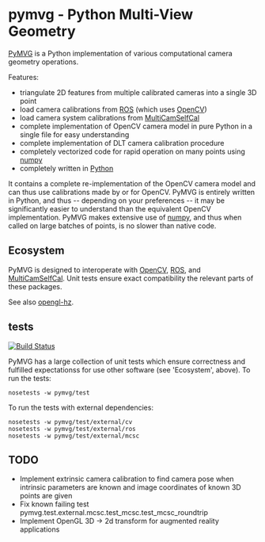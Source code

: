 # pymvg - Python Multi-View Geometry

[PyMVG](https://github.com/strawlab/pymvg) is a Python implementation
of various computational camera geometry operations.

Features:

- triangulate 2D features from multiple calibrated cameras into a single 3D point
- load camera calibrations from [ROS](http://ros.org) (which uses [OpenCV](http://opencv.org))
- load camera system calibrations from [MultiCamSelfCal](https://github.com/strawlab/MultiCamSelfCal)
- complete implementation of OpenCV camera model in pure Python in a single file for easy understanding
- complete implementation of DLT camera calibration procedure
- completely vectorized code for rapid operation on many points using [numpy](http://numpy.org)
- completely written in [Python](http://python.org)

It contains a complete re-implementation of the OpenCV camera model
and can thus use calibrations made by or for OpenCV. PyMVG is entirely
written in Python, and thus -- depending on your preferences -- it may
be significantly easier to understand than the equivalent OpenCV
implementation. PyMVG makes extensive use of
[numpy](http://numpy.org), and thus when called on large batches of
points, is no slower than native code.

## Ecosystem

PyMVG is designed to interoperate with [OpenCV](http://opencv.org),
[ROS](http://ros.org), and
[MultiCamSelfCal](https://github.com/strawlab/MultiCamSelfCal). Unit
tests ensure exact compatibility the relevant parts of these packages.

See also [opengl-hz](https://github.com/strawlab/opengl-hz).

## tests

[![Build Status](https://travis-ci.org/strawlab/pymvg.png)](https://travis-ci.org/strawlab/pymvg)

PyMVG has a large collection of unit tests which ensure correctness
and fulfilled expectationss for use other software (see 'Ecosystem',
above). To run the tests:

    nosetests -w pymvg/test

To run the tests with external dependencies:

    nosetests -w pymvg/test/external/cv
    nosetests -w pymvg/test/external/ros
    nosetests -w pymvg/test/external/mcsc

## TODO

- Implement extrinsic camera calibration to find camera pose when intrinsic parameters are known and image coordinates of known 3D points are given
- Fix known failing test pymvg.test.external.mcsc.test_mcsc.test_mcsc_roundtrip
- Implement OpenGL 3D -> 2d transform for augmented reality applications
